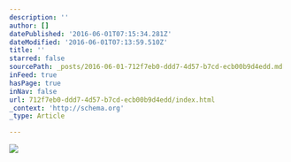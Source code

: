 ```yaml
---
description: ''
author: []
datePublished: '2016-06-01T07:15:34.281Z'
dateModified: '2016-06-01T07:13:59.510Z'
title: ''
starred: false
sourcePath: _posts/2016-06-01-712f7eb0-ddd7-4d57-b7cd-ecb00b9d4edd.md
inFeed: true
hasPage: true
inNav: false
url: 712f7eb0-ddd7-4d57-b7cd-ecb00b9d4edd/index.html
_context: 'http://schema.org'
_type: Article

---
```

![](https://the-grid-user-content.s3-us-west-2.amazonaws.com/74f262ca-a309-4df9-ace0-6a6547e83fc9.jpg)